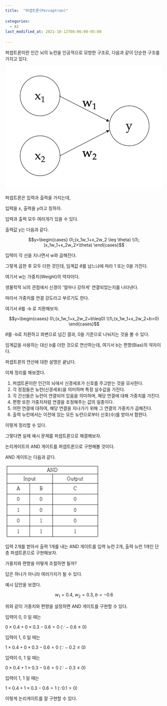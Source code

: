 ```yaml
---
title:  "퍼셉트론(Perceptron)"

categories:
  - AI
last_modified_at: 2021-10-12T08:06:00-05:00

---
```



퍼셉트론이란 인간 뇌의 뉴런을 인공적으로 모방한 구조로, 다음과 같이 단순한 구조를 가지고 있다.

![](/assets/image/perceptron.png)

퍼셉트론은 입력과 출력을 가지는데,

입력을 x, 출력을 y라고 칭하자.

입력과 출력 모두 여러개가 있을 수 있다.

출력값 y는 다음과 같다.

$$y=\begin{cases} 0\;(x_1w_1+x_2w_2 \leq \theta)  \\1\;(x_1w_1+x_2w_2>\theta) \end{cases}$$

입력이 각 선을 지나면서 w와 곱해진다.

그렇게 곱한 후 모두 더한 것인데, 임계값 $\theta$를 넘느냐에 따라 1 또는 0을 가진다. 

여기서 w는 가중치(Weight)의 약자이다. 

생물학적 뇌의 관점에서 신경이 '얼마나 강하게' 연결되었는지를 나타낸다.

따라서 가중치를 연결 강도라고 부르기도 한다.

여기서 $\theta$를 -b 로 치환해보자.

 

$$y=\begin{cases} 0\;(x_1w_1+x_2w_2+b\leq0)  \\1\;(x_1w_1+x_2w_2+b>0) \end{cases}$$


$\theta$를 -b로 치환하고 좌변으로 넘긴 결과, 0을 기준으로 나눠지는 것을 볼 수 있다.

임계값을 사용하는 대신 b를 더한 것으로 연산하는데, 여기서 b는 편향(Bias)의 약자이다.

퍼셉트론의 연산에 대한 설명은 끝났다.

이제 정리를 해보겠다.

1. 퍼셉트론이란 인간의 뇌에서 신경세포가 신호를 주고받는 것을 모사한다.
2. 각 정점들은 뉴런(신경세포)을 의미하며 특정 실수값을 가진다.
3. 각 간선들은 뉴런이 연결되어 있음을 의미하며, 해당 연결에 대해 가중치를 가진다.
4. 편향 또한 가중치처럼 연결을 조정해주는 값의 일종이다.
5. 어떤 연결에 대하여, 해당 연결을 지나가기 위해 그 연결의 가중치가 곱해진다.
6. 출력 뉴런에서는 이전에 있는 모든 뉴런으로부터 신호(수)를 받아서 합한다.


이렇게 정리할 수 있다.

그렇다면 실제 예시 문제를 퍼셉트론으로 해결해보자.

논리게이트의 AND 게이트를 퍼셉트론으로 구현해볼 것이다.

AND 게이트는 다음과 같다.

![](/assets/image/andgate.jpg)


입력 2개를 받아서 출력 1개를 내는 AND 게이트를 입력 뉴런 2개, 출력 뉴런 1개인 단층 퍼셉트론으로 구현해보자.

가중치와 편향을 어떻게 조절하면 될까?

답은 하나가 아니라 여러가지가 될 수 있다.

예시 답안을 보겠다.

$$w_1 = 0.4,\; w_2=0.3,\; b=-0.6$$

위와 같이 가중치와 편향을 설정하면 AND 게이트를 구현할 수 있다.

입력이 0, 0 일 때는

$0\times0.4 + 0\times0.3 - 0.6 = 0\;(\because -0.6 \leq 0)$

입력이 1, 0 일 때는

$1\times0.4 + 0\times0.3 - 0.6 = 0\;(\because -0.2 \leq 0)$

입력이 0, 1 일 때는

$0\times0.4 + 1\times0.3 - 0.6 = 0\;(\because -0.3 \leq 0)$

입력이 1, 1 일 때는

$1\times0.4 + 1\times0.3 - 0.6 = 1\;(\because 0.1 > 0)$

이렇게 논리게이트를 잘 구현할 수 있다.





